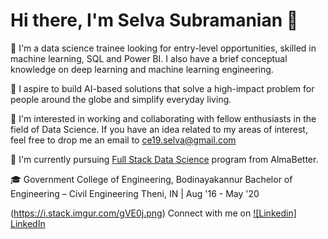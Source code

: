 # Hi there, I'm Selva Subramanian 👋

🔭 I'm a data science trainee looking for entry-level opportunities, skilled in machine learning, SQL and Power BI. I also have a brief conceptual knowledge on deep learning and machine learning engineering.

💬 I aspire to build AI-based solutions that solve a high-impact problem for people around the globe and simplify everyday living.

👯 I'm interested in working and collaborating with fellow enthusiasts in the field of Data Science. If you have an idea related to my areas of interest, feel free to drop me an email to ce19.selva@gmail.com

🌱 I'm currently pursuing [Full Stack Data Science](https://www.almabetter.com/courses/data-science-pro-program) program from AlmaBetter. 

🎓 Government College of Engineering, Bodinayakannur
Bachelor of Engineering – Civil Engineering	Theni, IN | Aug '16 - May '20
 
(https://i.stack.imgur.com/gVE0j.png) Connect with me on [![Linkedin] LinkedIn](linkedin.com/in/selva-subramanian-957361191)
